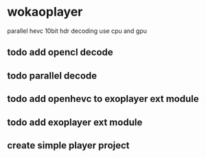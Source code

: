 # wokaoplayer
parallel hevc 10bit hdr decoding use cpu and gpu 
## todo add opencl decode 
## todo parallel decode
## todo add openhevc to exoplayer ext module

## todo add exoplayer ext module

## create simple player project


